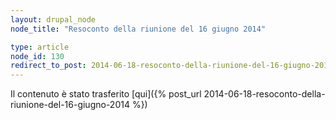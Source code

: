 ```yaml
---
layout: drupal_node
node_title: "Resoconto della riunione del 16 giugno 2014"

type: article
node_id: 130
redirect_to_post: 2014-06-18-resoconto-della-riunione-del-16-giugno-2014
---
```


Il contenuto è stato trasferito [qui]({% post_url 2014-06-18-resoconto-della-riunione-del-16-giugno-2014 %})